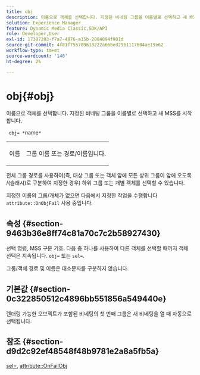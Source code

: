 ```yaml
---
title: obj
description: 이름으로 객체를 선택합니다. 지정된 비네팅 그룹을 이름별로 선택하고 새 MSS를 시작합니다.
solution: Experience Manager
feature: Dynamic Media Classic,SDK/API
role: Developer,User
exl-id: 17387203-f7a7-4876-a15b-2084894f981d
source-git-commit: 4f81f755789613222a66bed2961117604ae19e62
workflow-type: tm+mt
source-wordcount: '140'
ht-degree: 2%

---
```


# obj{#obj}

이름으로 객체를 선택합니다. 지정된 비네팅 그룹을 이름별로 선택하고 새 MSS를 시작합니다.

` obj= *`name`*`

<table id="simpletable_6E0DA6CBCDCF4CDDAFA5A4C38E0D5FC5"> 
 <tr class="strow"> 
  <td class="stentry"> <p> <span class="codeph"> <span class="varname"> 이름 </span> </span> </p> </td> 
  <td class="stentry"> <p>그룹 이름 또는 경로/이름입니다. </p> </td> 
 </tr> 
</table>

전체 그룹 경로를 사용하여(즉, 대상 그룹 또는 객체 앞에 모든 상위 그룹이 앞에 오도록 /(슬래시)로 구분하여 지정한 경우) 하위 그룹 또는 개별 객체를 선택할 수 있습니다.

지정한 이름의 그룹/개체가 없으면 다음에서 지정한 작업을 수행합니다 `attribute::OnObjFail` 사용 중입니다.

## 속성 {#section-9463b36e8ff74c81a70c7c2b58927430}

선택 명령, MSS 구분 기호. 다음 중 하나를 사용하여 다른 객체를 선택할 때까지 객체 선택은 지속됩니다. `obj=` 또는 `sel=`.

그룹/객체 경로 및 이름은 대소문자를 구분하지 않습니다.

## 기본값 {#section-0c322850512c4896bb551856a549440e}

렌더링 가능한 오브젝트가 포함된 비네팅의 첫 번째 그룹은 새 비네팅을 열 때 자동으로 선택됩니다.

## 참조 {#section-d9d2c92ef48548f48b9781e2a8a5fb5a}

[sel=](../../../../../ir-api/http-protocol/image-rendering-api-ref/c-ir-http-protocol-ref/c-ir-http-protocol-command-reference/r-ir-sel.md#reference-01322c58d414481385c29fcdd27a090b), [attribute::OnFailObj](../../../../../ir-api/material-cat/image-rendering-api-ref/c-ir-material-catalog/c-ir-attributes-reference/r-ir-onfailobj.md#reference-4c6ba90418e84da5831f8573bbbf2c8d)
